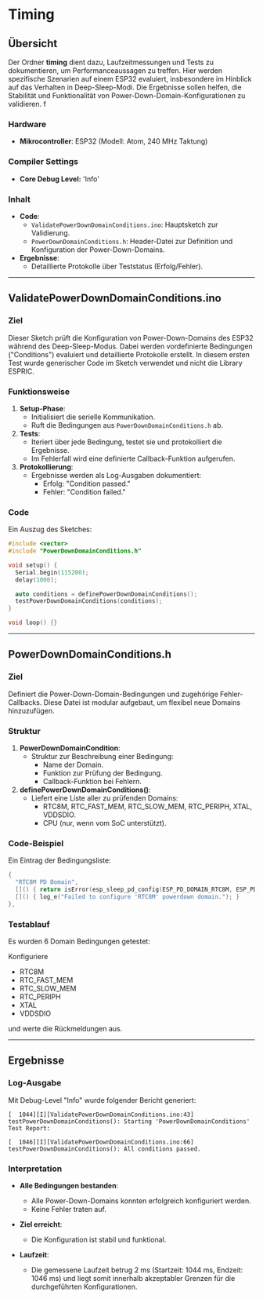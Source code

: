 # Timing

## Übersicht
Der Ordner **timing** dient dazu, Laufzeitmessungen und Tests zu dokumentieren, um Performanceaussagen zu treffen. Hier werden spezifische Szenarien auf einem ESP32 evaluiert, insbesondere im Hinblick auf das Verhalten in Deep-Sleep-Modi. Die Ergebnisse sollen helfen, die Stabilität und Funktionalität von Power-Down-Domain-Konfigurationen zu validieren.
f
### Hardware
- **Mikrocontroller**: ESP32 (Modell: Atom, 240 MHz Taktung)

### Compiler Settings
- **Core Debug Level:** 'Info'

### Inhalt
- **Code**:
  - `ValidatePowerDownDomainConditions.ino`: Hauptsketch zur Validierung.
  - `PowerDownDomainConditions.h`: Header-Datei zur Definition und Konfiguration der Power-Down-Domains.
- **Ergebnisse**:
  - Detaillierte Protokolle über Teststatus (Erfolg/Fehler).

---

## ValidatePowerDownDomainConditions.ino

### Ziel
Dieser Sketch prüft die Konfiguration von Power-Down-Domains des ESP32 während des Deep-Sleep-Modus. Dabei werden vordefinierte Bedingungen ("Conditions") evaluiert und detaillierte Protokolle erstellt. In diesem ersten Test wurde generischer Code im Sketch verwendet und nicht die Library ESPRIC.

### Funktionsweise
1. **Setup-Phase**:
   - Initialisiert die serielle Kommunikation.
   - Ruft die Bedingungen aus `PowerDownDomainConditions.h` ab.
2. **Tests**:
   - Iteriert über jede Bedingung, testet sie und protokolliert die Ergebnisse.
   - Im Fehlerfall wird eine definierte Callback-Funktion aufgerufen.
3. **Protokollierung**:
   - Ergebnisse werden als Log-Ausgaben dokumentiert:
     - Erfolg: "Condition passed."
     - Fehler: "Condition failed."

### Code
Ein Auszug des Sketches:
```cpp
#include <vector>
#include "PowerDownDomainConditions.h"

void setup() {
  Serial.begin(115200);
  delay(1000);

  auto conditions = definePowerDownDomainConditions();
  testPowerDownDomainConditions(conditions);
}

void loop() {}
```

---

## PowerDownDomainConditions.h

### Ziel
Definiert die Power-Down-Domain-Bedingungen und zugehörige Fehler-Callbacks. Diese Datei ist modular aufgebaut, um flexibel neue Domains hinzuzufügen.

### Struktur
1. **PowerDownDomainCondition**:
   - Struktur zur Beschreibung einer Bedingung:
     - Name der Domain.
     - Funktion zur Prüfung der Bedingung.
     - Callback-Funktion bei Fehlern.
2. **definePowerDownDomainConditions()**:
   - Liefert eine Liste aller zu prüfenden Domains:
     - RTC8M, RTC_FAST_MEM, RTC_SLOW_MEM, RTC_PERIPH, XTAL, VDDSDIO.
     - CPU (nur, wenn vom SoC unterstützt).

### Code-Beispiel
Ein Eintrag der Bedingungsliste:
```cpp
{
  "RTC8M PD Domain",
  []() { return isError(esp_sleep_pd_config(ESP_PD_DOMAIN_RTC8M, ESP_PD_OPTION_OFF), "RTC8M"); },
  []() { log_e("Failed to configure 'RTC8M' powerdown domain."); }
},
```

### Testablauf

Es wurden 6 Domain Bedingungen getestet: 

Konfiguriere

- RTC8M
- RTC_FAST_MEM
- RTC_SLOW_MEM
- RTC_PERIPH
- XTAL
- VDDSDIO

und werte die Rückmeldungen aus.

---

## Ergebnisse

### Log-Ausgabe
Mit Debug-Level "Info" wurde folgender Bericht generiert:
```log
[  1044][I][ValidatePowerDownDomainConditions.ino:43] testPowerDownDomainConditions(): Starting 'PowerDownDomainConditions' Test Report:

[  1046][I][ValidatePowerDownDomainConditions.ino:66] testPowerDownDomainConditions(): All conditions passed.
```

### Interpretation

- **Alle Bedingungen bestanden**:
  - Alle Power-Down-Domains konnten erfolgreich konfiguriert werden.
  - Keine Fehler traten auf.

- **Ziel erreicht**:
  - Die Konfiguration ist stabil und funktional.
  
- **Laufzeit**:
  - Die gemessene Laufzeit betrug 2 ms (Startzeit: 1044 ms, Endzeit: 1046 ms) und liegt somit innerhalb akzeptabler Grenzen für die durchgeführten Konfigurationen.




